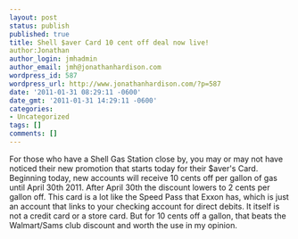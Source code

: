 ```yaml
---
layout: post
status: publish
published: true
title: Shell $aver Card 10 cent off deal now live!
author:Jonathan
author_login: jmhadmin
author_email: jmh@jonathanhardison.com
wordpress_id: 587
wordpress_url: http://www.jonathanhardison.com/?p=587
date: '2011-01-31 08:29:11 -0600'
date_gmt: '2011-01-31 14:29:11 -0600'
categories:
- Uncategorized
tags: []
comments: []
---
```

For those who have a Shell Gas Station close by, you may or may not have noticed their new promotion that starts today for their $aver's Card.
Beginning today, new accounts will receive 10 cents off per gallon of gas until April 30th 2011. After April 30th the discount lowers to 2 cents per gallon off.
This card is a lot like the Speed Pass that Exxon has, which is just an account that links to your checking account for direct debits. It itself is not a credit card or a store card. But for 10 cents off a gallon, that beats the Walmart/Sams club discount and worth the use in my opinion.
